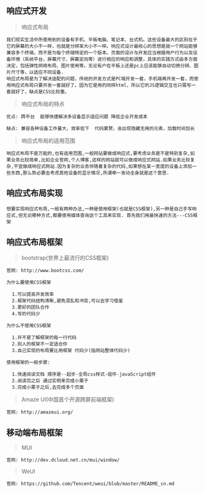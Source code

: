 ## 响应式开发

  > 响应式布局

    我们现实生活中所使用到的设备有手机、平板电脑、笔记本、台式机。这些设备最大的区别在于它的屏幕的大小不一样，也就是分辨率大小不一样。响应式设计最核心的思想是就一个网站能够兼容多个终端，而不是为每个终端特定的一个版本。页面的设计与开发应当根据用户行为以及设备环境（系统平台，屏幕尺寸、屏幕定向等）进行相应的响应和调整，具体的实践方式由多方面决定，包括弹性网络布局、图片使用等。无论有户在平板上还是pc上应该能够自动切换分辨、图片尺寸等，以适应不同设备.
    响应式布局是为了解决适配的问题，传统的开发方式是PC端开发一套，手机端再开发一套，而使用响应式布局只要开发一套就好了。因为它是用的同样html，所以它的JS逻辑交互也只需写一套就好了，缺点是CSS比较重。

  > 响应式布局的特点

    优点: 跨平台  能够快捷解决多设备显示适应问题 降低企业开发成本

    缺点: 兼容各种设备工作量大，效率低下  代码累赘，会出现隐藏无用的元素，加载时间加长

  > 响应式布局的适用范围

    响应式布局不是万能的,也有适用范围,一般网站要做成响应式,要考虑业务是不是特别复杂,如果业务比较简单,比如企业官网,个人博客,这样的网站就可以做成响应式网站.如果业务比较复杂,不宜做成响应式网站.因为复杂的业务伴随着复杂的代码,如果想在某一宽度的设备上添加一些东西,那么势必要去考虑其他设备的显示情况,所谓牵一发动全身就是这个意思.
    
    


## 响应式布局实现

    想要实现响应式布局,一般有两种办法,一种是使用框架(也就是CSS框架),另一种是自己手写响应式,但无论哪种方式,都要使用媒体查询这个工具来实现. 首先我们用最快速的方法---CSS框架

## 响应式布局框架

  > bootstrap(世界上最流行的CSS框架)

    官网: http://www.bootcss.com/

    为什么要使用CSS框架

      1.可以提高开发效率
      2.框架代码结构清晰,避免混乱和冲突,可以去学习借鉴
      3.更好的团队合作
      4.写的代码少

    为什么不使用CSS框架

      1.并不是了解框架的每一行代码
      2.别人的框架不一定适合你
      3.自己实现的布局要比用框架 代码少(指网站整体代码少)

    使用框架的一般步骤:

      1.快速阅读文档 顺序是--起步-全局css样式-组件-javaScript组件
      2.阅读完之后 通过实例来完成小栗子
      3.完成小栗子之后,去完成多个页面

  > Amaze UI(中国首个开源跨屏前端框架)

    官网: http://amazeui.org/

## 移动端布局框架

  > MUI

    官网: http://dev.dcloud.net.cn/mui/window/

  > WeUI

    官网: https://github.com/Tencent/weui/blob/master/README_cn.md
